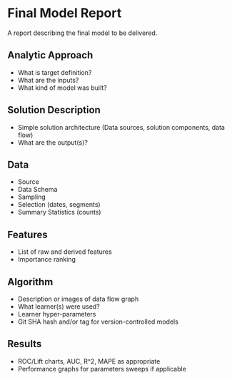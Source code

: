 # Final Model Report

A report describing the final model to be delivered.

## Analytic Approach

* What is target definition?
* What are the inputs?
* What kind of model was built?

## Solution Description

* Simple solution architecture (Data sources, solution components, data flow)
* What are the output(s)?

## Data

* Source
* Data Schema
* Sampling
* Selection (dates, segments)
* Summary Statistics (counts)

## Features

* List of raw and derived features
* Importance ranking

## Algorithm

* Description or images of data flow graph
* What learner(s) were used?
* Learner hyper-parameters
* Git SHA hash and/or tag for version-controlled models

## Results

* ROC/Lift charts, AUC, R^2, MAPE as appropriate
* Performance graphs for parameters sweeps if applicable
